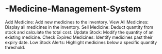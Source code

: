 # -Medicine-Management-System
Add Medicine: Add new medicines to the inventory.
View All Medicines: Display all medicines in the inventory.
Sell Medicine: Deduct quantity from stock and calculate the total cost.
Update Stock: Modify the quantity of an existing medicine.
Check Expired Medicines: Identify medicines past their expiry date.
Low Stock Alerts: Highlight medicines below a specific quantity threshold.
